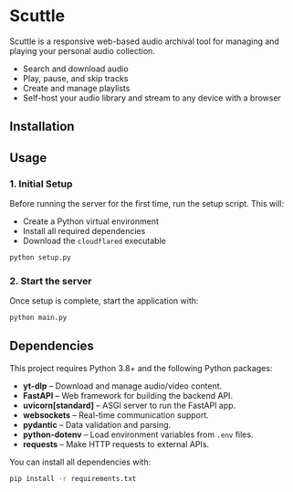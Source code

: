 # Scuttle
Scuttle is a responsive web-based audio archival tool for managing and playing your personal audio collection.

- Search and download audio
- Play, pause, and skip tracks
- Create and manage playlists
- Self-host your audio library and stream to any device with a browser


## Installation


## Usage

### 1. Initial Setup
Before running the server for the first time, run the setup script. This will:

- Create a Python virtual environment  
- Install all required dependencies  
- Download the `cloudflared` executable

```bash
python setup.py
```

### 2. Start the server
Once setup is complete, start the application with:

```bash
python main.py
```



## Dependencies

This project requires Python 3.8+ and the following Python packages:

- **yt-dlp** – Download and manage audio/video content.  
- **FastAPI** – Web framework for building the backend API.  
- **uvicorn[standard]** – ASGI server to run the FastAPI app.  
- **websockets** – Real-time communication support.  
- **pydantic** – Data validation and parsing.  
- **python-dotenv** – Load environment variables from `.env` files.  
- **requests** – Make HTTP requests to external APIs.

You can install all dependencies with:

```bash
pip install -r requirements.txt
```
